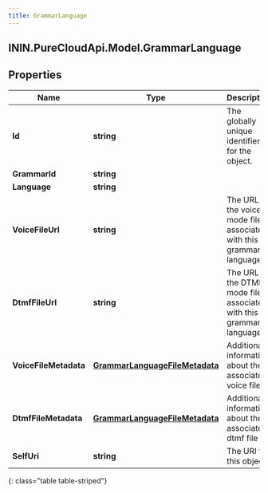 ```yaml
---
title: GrammarLanguage
---
```

## ININ.PureCloudApi.Model.GrammarLanguage

## Properties

|Name | Type | Description | Notes|
|------------ | ------------- | ------------- | -------------|
| **Id** | **string** | The globally unique identifier for the object. | [optional] |
| **GrammarId** | **string** |  | [optional] |
| **Language** | **string** |  | [optional] |
| **VoiceFileUrl** | **string** | The URL to the voice mode file associated with this grammar language | [optional] |
| **DtmfFileUrl** | **string** | The URL to the DTMF mode file associated with this grammar language | [optional] |
| **VoiceFileMetadata** | [**GrammarLanguageFileMetadata**](GrammarLanguageFileMetadata.html) | Additional information about the associated voice file | [optional] |
| **DtmfFileMetadata** | [**GrammarLanguageFileMetadata**](GrammarLanguageFileMetadata.html) | Additional information about the associated dtmf file | [optional] |
| **SelfUri** | **string** | The URI for this object | [optional] |
{: class="table table-striped"}


